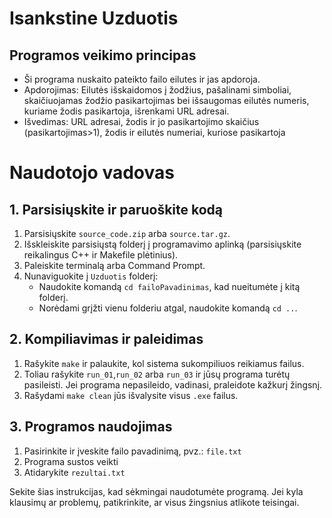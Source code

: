 # Isankstine Uzduotis

## Programos veikimo principas
- Ši programa nuskaito pateikto failo eilutes ir jas apdoroja.
- Apdorojimas: Eilutės išskaidomos į žodžius, pašalinami simboliai, skaičiuojamas žodžio pasikartojimas bei išsaugomas eilutės numeris, kuriame žodis pasikartoja, išrenkami URL adresai.
- Išvedimas: URL adresai, žodis ir jo pasikartojimo skaičius (pasikartojimas>1), žodis ir eilutės numeriai, kuriose pasikartoja

# Naudotojo vadovas

## 1. Parsisiųskite ir paruoškite kodą
1. Parsisiųskite `source_code.zip` arba `source.tar.gz`.
2. Išskleiskite parsisiųstą folderį į programavimo aplinką (parsisiųskite reikalingus C++ ir Makefile plėtinius).
3. Paleiskite terminalą arba Command Prompt.
4. Nunaviguokite į `Uzduotis` folderį:
   - Naudokite komandą `cd failoPavadinimas`, kad nueitumėte į kitą folderį.
   - Norėdami grįžti vienu folderiu atgal, naudokite komandą `cd ..`.

## 2. Kompiliavimas ir paleidimas
1. Rašykite `make` ir palaukite, kol sistema sukompiliuos reikiamus failus.
2. Toliau rašykite `run_01`,`run_02` arba `run_03` ir jūsų programa turėtų pasileisti. Jei programa nepasileido, vadinasi, praleidote kažkurį žingsnį.
3. Rašydami `make clean` jūs išvalysite visus `.exe` failus.

## 3. Programos naudojimas
1. Pasirinkite ir įveskite failo pavadinimą, pvz.: `file.txt`
2. Programa sustos veikti
3. Atidarykite `rezultai.txt`

Sekite šias instrukcijas, kad sėkmingai naudotumėte programą. Jei kyla klausimų ar problemų, patikrinkite, ar visus žingsnius atlikote teisingai.